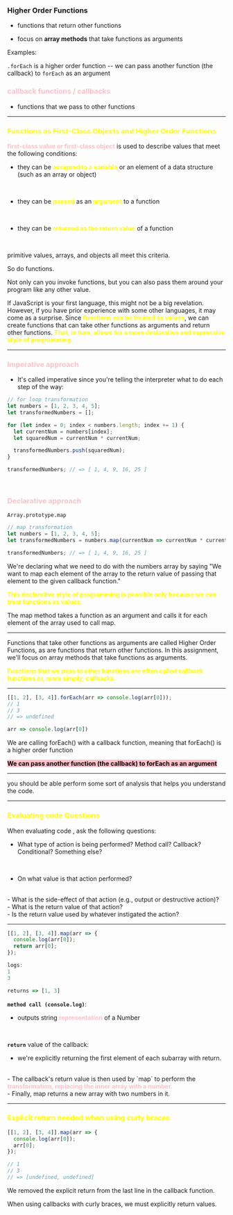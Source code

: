 <style>
  .hl-pink {
    background-color: pink;
    color: black;
    font-weight: bold;
    text-align: center;
  }
  .b {
    color: blue;
    font-weight: bold;
  }

  .p {
    color: pink;
    font-weight: bold;
  }
  .y {
    color: yellow;
    font-weight: bold;
  }
</style>

<h3 class=""></span>
<span class=""></span>


### Higher Order Functions ###

- functions that return other functions

- focus on **array methods** that take functions as arguments

Examples:

`.forEach` is a higher order function -- we can pass another function (the callback) to `forEach` as an argument

<h3 class="p">callback functions / callbacks</h3>

- functions that we pass to other functions

___

<h3 class="y">Functions as First-Class Objects and Higher Order Functions</h3>

<span class="p">first-class value or first-class object</span> is used to describe values that meet the following conditions:

- they can be <span class="y">assigned to a variable</span> or an element of a data structure (such as an array or object)
<br>

- they can be <span class="y">passed</span> as an <span class="y">argument</span> to a function
<br>

- they can be <span class="y">returned as the return value</span> of a function
<br>


primitive values, arrays, and objects all meet this criteria. 

So do functions.

Not only can you invoke functions, but you can also pass them around your program like any other value. 

If JavaScript is your first language, this might not be a big revelation. However, if you have prior experience with some other languages, it may come as a surprise. Since <span class="y">functions can be treated as values</span>, we can create functions that can take other functions as arguments and return other functions. <span class="y">That, in turn, allows for a more declarative and expressive style of programming.</span>

___

<h3 class="p">Imperative approach</h3>

- It's called imperative since you're telling the interpreter what to do each step of the way:

```javascript
// for loop transformation
let numbers = [1, 2, 3, 4, 5];
let transformedNumbers = [];

for (let index = 0; index < numbers.length; index += 1) {
  let currentNum = numbers[index];
  let squaredNum = currentNum * currentNum;

  transformedNumbers.push(squaredNum);
}

transformedNumbers; // => [ 1, 4, 9, 16, 25 ]
```

<br>

<h3 class="p">Declarative approach</h3>

`Array.prototype.map`

```javascript
// map transformation
let numbers = [1, 2, 3, 4, 5];
let transformedNumbers = numbers.map(currentNum => currentNum * currentNum);

transformedNumbers; // => [ 1, 4, 9, 16, 25 ]
```

We're declaring what we need to do with the numbers array by saying "We want to map each element of the array to the return value of passing that element to the given callback function."

<span class="y">This declarative style of programming is possible only because we can treat functions as values.</span> 

The map method takes a function as an argument and calls it for each element of the array used to call map.

___

Functions that take other functions as arguments are called Higher Order Functions, as are functions that return other functions. In this assignment, we'll focus on array methods that take functions as arguments. 

<span class="y">Functions that we pass to other functions are often called callback functions or, more simply, callbacks.</span>

___

```javascript
[[1, 2], [3, 4]].forEach(arr => console.log(arr[0]));
// 1
// 3
// => undefined

arr => console.log(arr[0]) 
```
We are calling forEach() with a callback function, meaning that forEach() is a higher order function

<span class="hl-pink">We can pass another function (the callback) to forEach as an argument</span>

___

you should be able perform some sort of analysis that helps you understand the code.

___

<h3 class="y">Evaluating code Questions</h3>

When evaluating code , ask the following questions:

- What type of action is being performed? Method call? Callback? Conditional? Something else?
<br>

- On what value is that action performed?
<br>
- What is the side-effect of that action (e.g., output or destructive action)?
<br>
- What is the return value of that action?
<br>
- Is the return value used by whatever instigated the action?
<br>

___

```javascript
[[1, 2], [3, 4]].map(arr => {
  console.log(arr[0]);
  return arr[0];
});

logs:
1
3

returns => [1, 3]
```

**`method call (console.log)`**: 

- outputs string <span class="p">representation</span> of a Number
<br>

**`return`** value of the callback: 

- we're explicitly returning the first element of each subarray with return. 
<br>
- The callback's return value is then used by `map` to perform the <span class="p">transformation, replacing the inner array with a number.</span> 
<br>
- Finally, map returns a new array with two numbers in it.
<br>

___

<h3 class="y">Explicit return needed when using curly braces</h3>

```javascript
[[1, 2], [3, 4]].map(arr => {
  console.log(arr[0]);
  arr[0];
});

// 1
// 3
// => [undefined, undefined]
```

We removed the explicit return from the last line in the callback function. 

When using callbacks with curly braces, we must explicitly return values. 
